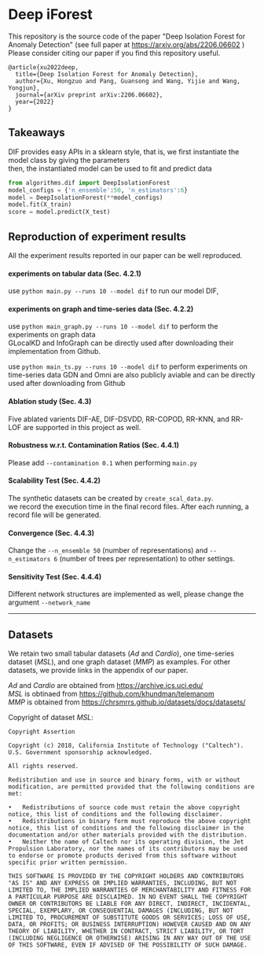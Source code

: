# Deep iForest

This repository is the source code of the paper "Deep Isolation Forest for Anomaly Detection" (see full paper at https://arxiv.org/abs/2206.06602 )   
Please consider citing our paper if you find this repository useful.  

```
@article{xu2022deep,
  title={Deep Isolation Forest for Anomaly Detection},
  author={Xu, Hongzuo and Pang, Guansong and Wang, Yijie and Wang, Yongjun},
  journal={arXiv preprint arXiv:2206.06602},
  year={2022}
}
```

## Takeaways
DIF provides easy APIs in a sklearn style, that is, we first instantiate the model class by giving the parameters  
then, the instantiated model can be used to fit and predict data

```python
from algorithms.dif import DeepIsolationForest
model_configs = {'n_ensemble':50, 'n_estimators':6}
model = DeepIsolationForest(**model_configs)
model.fit(X_train)
score = model.predict(X_test)
```


## Reproduction of experiment results
All the experiment results reported in our paper can be well reproduced. 

#### experiments on tabular data (Sec. 4.2.1)
use `python main.py --runs 10 --model dif` to run our model DIF,  

#### experiments on graph and time-series data (Sec. 4.2.2)
use `python main_graph.py --runs 10 --model dif` to perform the experiments on graph data  
GLocalKD and InfoGraph can be directly used after downloading their implementation from Github. 

use `python main_ts.py --runs 10 --model dif` to perform experiments on time-series data
GDN and Omni are also publicly aviable and can be directly used after downloading from Github

  
#### Ablation study (Sec. 4.3)
Five ablated varients DIF-AE, DIF-DSVDD, RR-COPOD, RR-KNN, and RR-LOF are supported in this project as well. 


#### Robustness w.r.t. Contamination Ratios (Sec. 4.4.1)
Please add `--contamination 0.1` when performing `main.py`

#### Scalability Test (Sec. 4.4.2)
The synthetic datasets can be created by `create_scal_data.py`.  
we record the execution time in the final record files. After each running, a record file will be generated. 

#### Convergence (Sec. 4.4.3)
Change the `--n_ensemble 50` (number of representations) and `--n_estimators 6` (number of trees per representation) to other settings.  


#### Sensitivity Test (Sec. 4.4.4)
Different network structures are implemented as well, please change the argument `--network_name`


---
## Datasets

We retain two small tabular datasets (*Ad* and *Cardio*), one time-series dataset (*MSL*), and one graph dataset (*MMP*) as examples.
For other datasets, we provide links in the appendix of our paper.

*Ad* and *Cardio* are obtained from https://archive.ics.uci.edu/  
*MSL* is obtinaed from https://github.com/khundman/telemanom  
*MMP* is obtained from https://chrsmrrs.github.io/datasets/docs/datasets/


  
  
Copyright of dataset *MSL*:
```
Copyright Assertion

Copyright (c) 2018, California Institute of Technology ("Caltech").  U.S. Government sponsorship acknowledged.

All rights reserved.

Redistribution and use in source and binary forms, with or without modification, are permitted provided that the following conditions are met:

•	Redistributions of source code must retain the above copyright notice, this list of conditions and the following disclaimer.
•	Redistributions in binary form must reproduce the above copyright notice, this list of conditions and the following disclaimer in the documentation and/or other materials provided with the distribution.
•	Neither the name of Caltech nor its operating division, the Jet Propulsion Laboratory, nor the names of its contributors may be used to endorse or promote products derived from this software without specific prior written permission.

THIS SOFTWARE IS PROVIDED BY THE COPYRIGHT HOLDERS AND CONTRIBUTORS "AS IS" AND ANY EXPRESS OR IMPLIED WARRANTIES, INCLUDING, BUT NOT LIMITED TO, THE IMPLIED WARRANTIES OF MERCHANTABILITY AND FITNESS FOR A PARTICULAR PURPOSE ARE DISCLAIMED. IN NO EVENT SHALL THE COPYRIGHT OWNER OR CONTRIBUTORS BE LIABLE FOR ANY DIRECT, INDIRECT, INCIDENTAL, SPECIAL, EXEMPLARY, OR CONSEQUENTIAL DAMAGES (INCLUDING, BUT NOT LIMITED TO, PROCUREMENT OF SUBSTITUTE GOODS OR SERVICES; LOSS OF USE, DATA, OR PROFITS; OR BUSINESS INTERRUPTION) HOWEVER CAUSED AND ON ANY THEORY OF LIABILITY, WHETHER IN CONTRACT, STRICT LIABILITY, OR TORT (INCLUDING NEGLIGENCE OR OTHERWISE) ARISING IN ANY WAY OUT OF THE USE OF THIS SOFTWARE, EVEN IF ADVISED OF THE POSSIBILITY OF SUCH DAMAGE.
```
